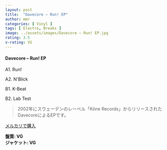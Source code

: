 ```yaml
---
layout: post
title:  "Davecore – Run! EP"
author: mmr
categories: [ Vinyl ]
tags: [ Electro, Breaks ]
image: ../assets/images/Davecore – Run! EP.jpg
rating: 3.5
v-rating: VG
---
```


#### Davecore – Run! EP

A1. Run!

A2. N'Blick

B1. K-Beat

B2. Lab Test

> 2002年にスウェーデンのレーベル「Kône Records」からリリースされたDavecoreによるEPです。


[メルカリで購入](https://jp.mercari.com/item/m24628076259)

<div class="mt-4 mb-4 d-flex align-items-center">
<strong class="mr-1">盤質: VG</strong>
</div>
<div class="mt-4 mb-4 d-flex align-items-center">
<strong class="mr-1">ジャケット: VG</strong>
</div>
